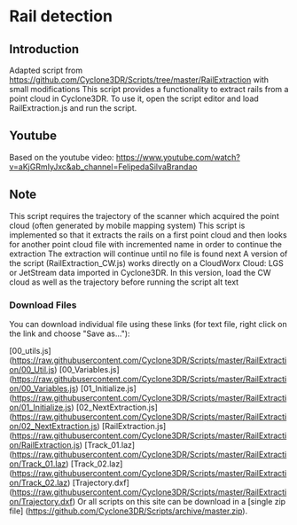 # Rail detection

## Introduction
Adapted script from https://github.com/Cyclone3DR/Scripts/tree/master/RailExtraction with small modifications
This script provides a functionality to extract rails from a point cloud in Cyclone3DR. To use it, open the script editor and load RailExtraction.js and run the script.

## Youtube
Based on the youtube video: https://www.youtube.com/watch?v=aKjGRmIyJxc&ab_channel=FelipedaSilvaBrandao

## Note

This script requires the trajectory of the scanner which acquired the point cloud (often generated by mobile mapping system)
This script is implemented so that it extracts the rails on a first point cloud and then looks for another point cloud file with incremented name in order to continue the extraction
The extraction will continue until no file is found next
A version of the script (RailExtraction_CW.js) works directly on a CloudWorx Cloud: LGS or JetStream data imported in Cyclone3DR. In this version, load the CW cloud as well as the trajectory before running the script
alt text

### Download Files
You can download individual file using these links (for text file, right click on the link and choose "Save as..."):

[00_utils.js] (https://raw.githubusercontent.com/Cyclone3DR/Scripts/master/RailExtraction/00_Util.js)
[00_Variables.js] (https://raw.githubusercontent.com/Cyclone3DR/Scripts/master/RailExtraction/00_Variables.js)
[01_Initialize.js] (https://raw.githubusercontent.com/Cyclone3DR/Scripts/master/RailExtraction/01_Initialize.js)
[02_NextExtraction.js] (https://raw.githubusercontent.com/Cyclone3DR/Scripts/master/RailExtraction/02_NextExtraction.js)
[RailExtraction.js] (https://raw.githubusercontent.com/Cyclone3DR/Scripts/master/RailExtraction/RailExtraction.js)
[Track_01.laz] (https://raw.githubusercontent.com/Cyclone3DR/Scripts/master/RailExtraction/Track_01.laz)
[Track_02.laz] (https://raw.githubusercontent.com/Cyclone3DR/Scripts/master/RailExtraction/Track_02.laz)
[Trajectory.dxf] (https://raw.githubusercontent.com/Cyclone3DR/Scripts/master/RailExtraction/Trajectory.dxf)
Or all scripts on this site can be download in a [single zip file] (https://github.com/Cyclone3DR/Scripts/archive/master.zip).
